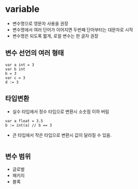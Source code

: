 # variable
- 변수명으로 영문자 사용을 권장
- 변수명에서 여러 단어가 이어지면 두번째 단어부터는 대문자로 시작
- 변수명은 되도록 짧게, 로컬 변수는 한 글자 권장

## 변수 선언의 여러 형태
```
var a int = 3
var b int
b = 3 
var c = 3
d := 3
```
## 타입변환
- 실수 타입에서 정수 타입으로 변환시 소숫점 이하 버림
```
var a float = 3.5
b := int(a) // b == 3 
```
- 큰 타입에서 작은 타입으로 변환시 값이 달라질 수 있음.
```
```

## 변수 범위
- 글로벌
- 패키지
- 블록
